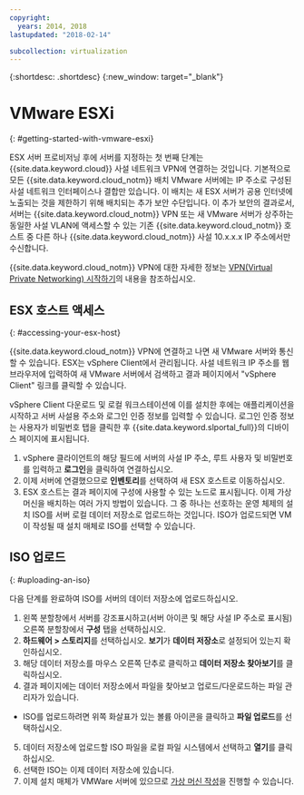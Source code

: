 ```yaml
---
copyright:
  years: 2014, 2018
lastupdated: "2018-02-14"

subcollection: virtualization
---
```

{:shortdesc: .shortdesc}
{:new_window: target="_blank"}

# VMware ESXi
{: #getting-started-with-vmware-esxi}

ESX 서버 프로비저닝 후에 서버를 지정하는 첫 번째 단계는 {{site.data.keyword.cloud}} 사설 네트워크 VPN에 연결하는 것입니다. 기본적으로 모든 {{site.data.keyword.cloud_notm}} 배치 VMware 서버에는 IP 주소로 구성된 사설 네트워크 인터페이스나 결합만 있습니다. 이 배치는 새 ESX 서버가 공용 인터넷에 노출되는 것을 제한하기 위해 배치되는 추가 보안 수단입니다. 이 추가 보안의 결과로서, 서버는 {{site.data.keyword.cloud_notm}} VPN 또는 새 VMware 서버가 상주하는 동일한 사설 VLAN에 액세스할 수 있는 기존 {{site.data.keyword.cloud_notm}} 호스트 중 다른 하나 {{site.data.keyword.cloud_notm}} 사설 10.x.x.x IP 주소에서만 수신합니다.

{{site.data.keyword.cloud_notm}} VPN에 대한 자세한 정보는 [VPN(Virtual Private Networking) 시작하기](/docs/infrastructure/iaas-vpn?topic=VPN-gettingstarted-with-virtual-private-networking#gettingstarted-with-virtual-private-networking)의 내용을 참조하십시오.

## ESX 호스트 액세스
{: #accessing-your-esx-host}

{{site.data.keyword.cloud_notm}} VPN에 연결하고 나면 새 VMware 서버와 통신할 수 있습니다. ESX는 vSphere Client에서 관리됩니다. 사설 네트워크 IP 주소를 웹 브라우저에 입력하여 새 VMware 서버에서 검색하고 결과 페이지에서 "vSphere Client" 링크를 클릭할 수 있습니다.

vSphere Client 다운로드 및 로컬 워크스테이션에 이를 설치한 후에는 애플리케이션을 시작하고 서버 사설용 주소와 로그인 인증 정보를 입력할 수 있습니다. 로그인 인증 정보는 사용자가 비밀번호 탭을 클릭한 후 {{site.data.keyword.slportal_full}}의 디바이스 페이지에 표시됩니다. 

1. vSphere 클라이언트의 해당 필드에 서버의 사설 IP 주소, 루트 사용자 및 비밀번호를 입력하고 **로그인**을 클릭하여 연결하십시오. 
2. 이제 서버에 연결했으므로 **인벤토리**를 선택하여 새 ESX 호스트로 이동하십시오.
3. ESX 호스트는 결과 페이지에 구성에 사용할 수 있는 노드로 표시됩니다. 이제 가상 머신을 배치하는 여러 가지 방법이 있습니다. 그 중 하나는 선호하는 운영 체제의 설치 ISO를 서버 로컬 데이터 저장소로 업로드하는 것입니다. ISO가 업로드되면 VM이 작성될 때 설치 매체로 ISO를 선택할 수 있습니다.  

## ISO 업로드
{: #uploading-an-iso}

다음 단계를 완료하여 ISO를 서버의 데이터 저장소에 업로드하십시오. 

1. 왼쪽 분할창에서 서버를 강조표시하고(서버 아이콘 및 해당 사설 IP 주소로 표시됨) 오른쪽 분할창에서 **구성** 탭을 선택하십시오.
2. **하드웨어 > 스토리지**를 선택하십시오. **보기**가 **데이터 저장소**로 설정되어 있는지 확인하십시오.
3. 해당 데이터 저장소를 마우스 오른쪽 단추로 클릭하고 **데이터 저장소 찾아보기**를 클릭하십시오.
4. 결과 페이지에는 데이터 저장소에서 파일을 찾아보고 업로드/다운로드하는 파일 관리자가 있습니다.  
  * ISO를 업로드하려면 위쪽 화살표가 있는 볼륨 아이콘을 클릭하고 **파일 업로드**를 선택하십시오.
5. 데이터 저장소에 업로드할 ISO 파일을 로컬 파일 시스템에서 선택하고 **열기**를 클릭하십시오.
6. 선택한 ISO는 이제 데이터 저장소에 있습니다.
7. 이제 설치 매체가 VMWare 서버에 있으므로 [가상 머신 작성](/docs/infrastructure/vmware?topic=VMware-create-esx-vm#create-esx-vm)을 진행할 수 있습니다.

